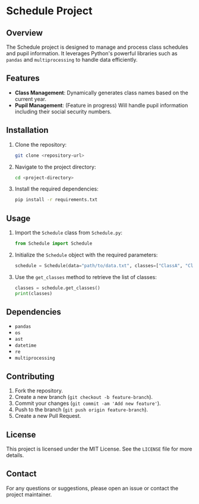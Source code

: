 # Schedule Project

## Overview

The Schedule project is designed to manage and process class schedules and pupil information. It leverages Python's powerful libraries such as `pandas` and `multiprocessing` to handle data efficiently.

## Features

- **Class Management**: Dynamically generates class names based on the current year.
- **Pupil Management**: (Feature in progress) Will handle pupil information including their social security numbers.

## Installation

1. Clone the repository:
	```sh
	git clone <repository-url>
	```
2. Navigate to the project directory:
	```sh
	cd <project-directory>
	```
3. Install the required dependencies:
	```sh
	pip install -r requirements.txt
	```

## Usage

1. Import the `Schedule` class from `Schedule.py`:
	```python
	from Schedule import Schedule
	```
2. Initialize the `Schedule` object with the required parameters:
	```python
	schedule = Schedule(data="path/to/data.txt", classes=["ClassA", "ClassB"], period="P1")
	```
3. Use the `get_classes` method to retrieve the list of classes:
	```python
	classes = schedule.get_classes()
	print(classes)
	```

## Dependencies

- `pandas`
- `os`
- `ast`
- `datetime`
- `re`
- `multiprocessing`

## Contributing

1. Fork the repository.
2. Create a new branch (`git checkout -b feature-branch`).
3. Commit your changes (`git commit -am 'Add new feature'`).
4. Push to the branch (`git push origin feature-branch`).
5. Create a new Pull Request.

## License

This project is licensed under the MIT License. See the `LICENSE` file for more details.

## Contact

For any questions or suggestions, please open an issue or contact the project maintainer.